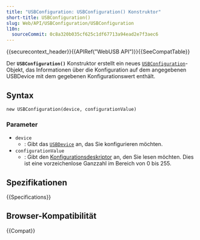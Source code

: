 ```yaml
---
title: "USBConfiguration: USBConfiguration() Konstruktor"
short-title: USBConfiguration()
slug: Web/API/USBConfiguration/USBConfiguration
l10n:
  sourceCommit: 0c8a320b035cf625c1df67713a94ead2e7f3aec6
---
```


{{securecontext_header}}{{APIRef("WebUSB API")}}{{SeeCompatTable}}

Der **`USBConfiguration()`** Konstruktor
erstellt ein neues [`USBConfiguration`](/de/docs/Web/API/USBConfiguration)-Objekt, das Informationen über
die Konfiguration auf dem angegebenen USBDevice mit dem gegebenen Konfigurationswert enthält.

## Syntax

```js-nolint
new USBConfiguration(device, configurationValue)
```

### Parameter

- `device`
  - : Gibt das [`USBDevice`](/de/docs/Web/API/USBDevice) an, das Sie konfigurieren möchten.
- `configurationValue`
  - : Gibt den [Konfigurationsdeskriptor](https://www.beyondlogic.org/usbnutshell/usb5.shtml#ConfigurationDescriptors) an, den Sie lesen möchten. Dies ist eine vorzeichenlose Ganzzahl im Bereich von 0 bis 255.

## Spezifikationen

{{Specifications}}

## Browser-Kompatibilität

{{Compat}}
